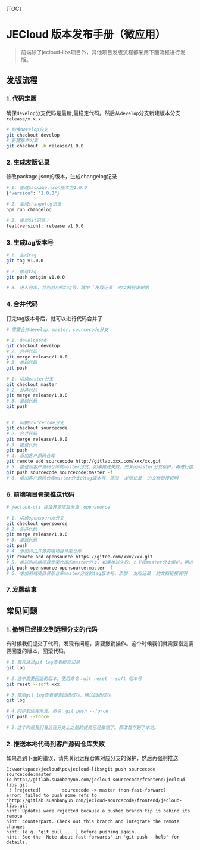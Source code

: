 [TOC]
# JECloud 版本发布手册（微应用）
> 前端除了jecloud-libs项目外，其他项目发版流程都采用下面流程进行发版。
## 发版流程
### 1. 代码定版
确保`develop`分支代码是最新,最稳定代码。然后从`develop`分支新建版本分支`release/x.x.x`

```bash
# 切换develop分支
git checkout develop
# 新建版本分支
git checkout -b release/1.0.0
```
### 2. 生成发版记录
修改package.json的版本，生成changelog记录

```bash
# 1. 修改package.json版本为1.0.0
{"version": "1.0.0"}

# 2. 生成changelog记录
npm run changelog

# 3. 提交Git记录：
feat(version): release v1.0.0
```
### 3. 生成tag版本号

```bash
# 1. 生成tag
git tag v1.0.0

# 2. 推送tag
git push origin v1.0.0

# 3. 进入仓库，找到对应的tag号，增加 `发版记录` 的文档链接说明
```

### 4. 合并代码
打完tag版本号后，就可以进行代码合并了
```bash
# 需要合并develop，master，sourcecode分支

# 1. develop分支
git checkout develop
# 2. 合并代码
git merge release/1.0.0
# 3. 推送代码
git push

# 1. 切换master分支
git checkout master
# 2. 合并代码
git merge release/1.0.0
# 3. 推送代码
git push


# 1. 切换sourcecode分支
git checkout sourcecode
# 2. 合并代码
git merge release/1.0.0
# 3. 推送代码
git push
# 4. 添加客户源码仓库
git remote add sourcecode http://gitlab.xxx.com/xxx/xx.git
# 5. 推送到客户源码仓库的master分支，如果推送失败，先关闭master分支保护，再进行推送
git push sourcecode sourcecode:master -f
# 6. 增加客户源码仓库master分支的tag版本号，添加 `发版记录` 的文档链接说明

```

### 6. 前端项目骨架推送代码

```bash
# jecloud-cli 提油开源项目分支：opensource

# 1. 切换opensource分支
git checkout opensource
# 2. 合并代码
git merge release/1.0.0
# 3. 推送代码
git push
# 4. 添加码云开源前端项目骨架仓库
git remote add opensource https://gitee.com/xxx/xxx.git
# 5. 推送到前端项目骨架仓库的master分支，如果推送失败，先关闭master分支保护，再进行推送
git push opensource opensource:master -f
# 6. 增加前端项目骨架仓库master分支的tag版本号，添加 `发版记录` 的文档链接说明

```

### 7. 发版结束
## 常见问题
### 1. 撤销已经提交到远程分支的代码
有时候我们提交了代码，发现有问题，需要撤销操作。这个时候我们就需要指定需要回退的版本，回滚代码。

```bash
# 1.首先通过git log查看提交记录
git log

# 2.选中需要回退的版本。使用命令：git reset --soft 版本号
git reset --soft xxx

# 3.使用git log查看是否回退成功，确认回退成功
git log

# 4.同步到远程分支。命令：git push --force
git push --force

# 5.这个时候我们看远程分支上之前的提交已经撤销了。修改暂存到了本地。
```

### 2. 推送本地代码到客户源码仓库失败
如果遇到下面的错误，请先关闭远程仓库对应分支的保护，然后再强制推送
```
E:\workspace\jecloud\pc\jecloud-libs>git push sourcecode sourcecode:master
To http://gitlab.suanbanyun.com/jecloud-sourcecode/frontend/jecloud-libs.git
 ! [rejected]        sourcecode -> master (non-fast-forward)
error: failed to push some refs to 'http://gitlab.suanbanyun.com/jecloud-sourcecode/frontend/jecloud-libs.git'
hint: Updates were rejected because a pushed branch tip is behind its remote
hint: counterpart. Check out this branch and integrate the remote changes
hint: (e.g. 'git pull ...') before pushing again.
hint: See the 'Note about fast-forwards' in 'git push --help' for details.
```